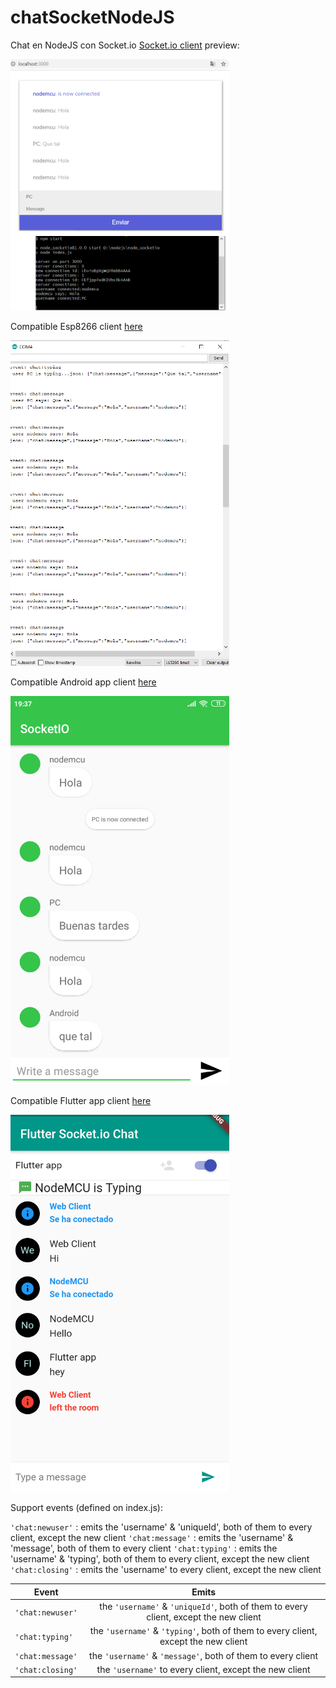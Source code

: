 # chatSocketNodeJS
Chat en NodeJS con Socket.io
<a href="https://github.com/cesarazocar/chatSocketNodeJS/tree/master/public">Socket.io client</a> preview:

<img src="https://github.com/cesarazocar/chatSocketNodeJS/blob/master/socketio%20preview.png" width="350" title="Socketio client example" alt="Socket.io client example">

Compatible Esp8266 client <a href="https://github.com/cesarazocar/Socket.ioChatEsp8266">here</a>

<a href="https://github.com/cesarazocar/Socket.ioChatEsp8266">
  <img src="https://github.com/cesarazocar/Socket.ioChatEsp8266/blob/master/output%20serial%20example.png" width="350" title="Esp8266 example" alt="Esp8266 example">
</a>


Compatible Android app client <a href="https://github.com/cesarazocar/chatSocketIo">here</a>

<a href="https://github.com/cesarazocar/chatSocketIo">
  <img src="https://github.com/cesarazocar/chatSocketIo/blob/master/socketio%20android.png" width="350" title="Android app client" alt="Android app client">
</a>

Compatible Flutter app client <a href="https://github.com/cesarazocar/flutterchatsocketio">here</a>

<a href="https://github.com/cesarazocar/flutterchatsocketio">
  <img src="https://github.com/cesarazocar/flutterchatsocketio/blob/master/chat.png" width="350" title="Flutter app client" alt="Flutter app client">
</a>

Support events (defined on index.js):

`'chat:newuser'` : emits the 'username' & 'uniqueId', both of them to every client, except the new client
`'chat:message'` : emits the 'username' & 'message', both of them to every client
`'chat:typing'` : emits the 'username' & 'typing', both of them to every client, except the new client
`'chat:closing'` : emits the 'username' to every client, except the new client

| Event            | Emits         |
| -------------    |:-------------:| 
|`'chat:newuser'`  | the `'username'` & `'uniqueId'`, both of them to every client, except the new client |
| `'chat:typing'`  | the `'username'` & `'typing'`, both of them to every client, except the new client|
| `'chat:message'` | the `'username'` & `'message'`, both of them to every client|
| `'chat:closing'` | the `'username'` to every client, except the new client|
